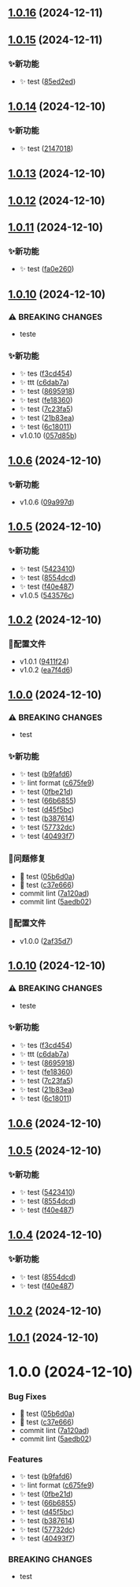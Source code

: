 

## [1.0.16](https://github.com/jiaozenghui/next-blog/compare/v1.0.15...v1.0.16) (2024-12-11)

## [1.0.15](https://github.com/jiaozenghui/next-blog/compare/v1.0.14...v1.0.15) (2024-12-11)


### ✨新功能

* ✨ test ([85ed2ed](https://github.com/jiaozenghui/next-blog/commit/85ed2ed86e27a5574362e4339571caa13430487a))

## [1.0.14](https://github.com/jiaozenghui/next-blog/compare/v1.0.13...v1.0.14) (2024-12-10)


### ✨新功能

* ✨ test ([2147018](https://github.com/jiaozenghui/next-blog/commit/2147018721f5a8b449ec5a50ee0c58fa65d8cf9d))

## [1.0.13](https://github.com/jiaozenghui/next-blog/compare/v1.0.12...v1.0.13) (2024-12-10)

## [1.0.12](https://github.com/jiaozenghui/next-blog/compare/v1.0.11...v1.0.12) (2024-12-10)

## [1.0.11](https://github.com/jiaozenghui/next-blog/compare/1.0.10...v1.0.11) (2024-12-10)


### ✨新功能

* ✨ test ([fa0e260](https://github.com/jiaozenghui/next-blog/commit/fa0e260ce42342e17231e0ae0e91c0a01c373725))

## [1.0.10](https://github.com/jiaozenghui/next-blog/compare/1.0.6...1.0.10) (2024-12-10)


### ⚠ BREAKING CHANGES

* teste

### ✨新功能

* :sparkles: tes ([f3cd454](https://github.com/jiaozenghui/next-blog/commit/f3cd4546f83647c65d1e992ad62a8ca04dbb4483))
* :sparkles: ttt ([c6dab7a](https://github.com/jiaozenghui/next-blog/commit/c6dab7a4aee738d72e75dc371d671dcb8f587494))
* ✨ test ([8695918](https://github.com/jiaozenghui/next-blog/commit/8695918056ac570dc1511037a31dc528d03309c1))
* ✨ test ([fe18360](https://github.com/jiaozenghui/next-blog/commit/fe183604ff3c0569d067116fd0876fe4de1254ef))
* ✨ test ([7c23fa5](https://github.com/jiaozenghui/next-blog/commit/7c23fa575f0ab5e089a578338fb5d7477adeb9d7))
* ✨ test ([21b83ea](https://github.com/jiaozenghui/next-blog/commit/21b83ea1ee1f3368d1c16a3681370d9481c6a35a))
* ✨ test ([6c18011](https://github.com/jiaozenghui/next-blog/commit/6c18011ac3028d0e07806f7a36e27f7d2d1b984e))
* v1.0.10 ([057d85b](https://github.com/jiaozenghui/next-blog/commit/057d85b60c1b4811618ae1114fc040586cd53492))

## [1.0.6](https://github.com/jiaozenghui/next-blog/compare/1.0.5...1.0.6) (2024-12-10)


### ✨新功能

* v1.0.6 ([09a997d](https://github.com/jiaozenghui/next-blog/commit/09a997dff4430a9388ca5ec194122007f6fe8b62))

## [1.0.5](https://github.com/jiaozenghui/next-blog/compare/1.0.2...1.0.5) (2024-12-10)


### ✨新功能

* ✨ test ([5423410](https://github.com/jiaozenghui/next-blog/commit/542341085f670beebfaa3eb1352eb71d882366e1))
* ✨ test ([8554dcd](https://github.com/jiaozenghui/next-blog/commit/8554dcd669054d7c1e36817392e5ab45eab3f08b))
* ✨ test ([f40e487](https://github.com/jiaozenghui/next-blog/commit/f40e487cbe439d24f79d0c3118c69ef2104a511a))
* v1.0.5 ([543576c](https://github.com/jiaozenghui/next-blog/commit/543576c4d80a5955f67400c8a3b505028246a8af))

## [1.0.2](https://github.com/jiaozenghui/next-blog/compare/1.0.0...1.0.2) (2024-12-10)


### 🔧配置文件

* v1.0.1 ([9411f24](https://github.com/jiaozenghui/next-blog/commit/9411f24eee350f07cef8206cd6c03d609f3c0215))
* v1.0.2 ([ea7f4d6](https://github.com/jiaozenghui/next-blog/commit/ea7f4d69751b76ffc606a7ae0f282b3fd230f5b1))

## [1.0.0](https://github.com/jiaozenghui/next-blog/compare/b9fafd6ffc730d6e444215a6c783cbd054c895d0...1.0.0) (2024-12-10)


### ⚠ BREAKING CHANGES

* test

### ✨新功能

* :sparkles: test ([b9fafd6](https://github.com/jiaozenghui/next-blog/commit/b9fafd6ffc730d6e444215a6c783cbd054c895d0))
* ✨ lint format ([c675fe9](https://github.com/jiaozenghui/next-blog/commit/c675fe9ce2b3612be664d3fb6a62178fc552fc8f))
* ✨ test ([0fbe21d](https://github.com/jiaozenghui/next-blog/commit/0fbe21dda8d19cbd8545c33c2a7fa31d7e36e904))
* ✨ test ([66b6855](https://github.com/jiaozenghui/next-blog/commit/66b68557df172fa36357ba7c43ce6939a7dd328d))
* ✨ test ([d45f5bc](https://github.com/jiaozenghui/next-blog/commit/d45f5bc192799594b068d599ffeadaa7efba0cc2))
* ✨ test ([b387614](https://github.com/jiaozenghui/next-blog/commit/b387614b9c9497ddfccf6cc124bd6788de8b12b2))
* ✨ test ([57732dc](https://github.com/jiaozenghui/next-blog/commit/57732dc9dcce880f86d2875e7b5afcabf99f7fba))
* ✨ test ([40493f7](https://github.com/jiaozenghui/next-blog/commit/40493f74ac16eae5695bf30521ac0205e3414a4f))


### 🐛问题修复

* 🐛 test ([05b6d0a](https://github.com/jiaozenghui/next-blog/commit/05b6d0ad6ea72b9a8e1cc4afaf2d4d2c13f85ff9))
* 🐛 test ([c37e666](https://github.com/jiaozenghui/next-blog/commit/c37e666d1f31e85b94eb6547634dfe81d5f1ff56))
* commit lint ([7a120ad](https://github.com/jiaozenghui/next-blog/commit/7a120ad51aa894c55218b6dc467b7728e3c1c82a))
* commit lint ([5aedb02](https://github.com/jiaozenghui/next-blog/commit/5aedb020a0ef7801a6528ba1063c6bc0662a3da2))


### 🔧配置文件

* v1.0.0 ([2af35d7](https://github.com/jiaozenghui/next-blog/commit/2af35d75e7f8658f3c7305419062bdc9bb3fde98))

## [1.0.10](https://github.com/jiaozenghui/next-blog/compare/1.0.6...1.0.10) (2024-12-10)


### ⚠ BREAKING CHANGES

* teste

### ✨新功能

* :sparkles: tes ([f3cd454](https://github.com/jiaozenghui/next-blog/commit/f3cd4546f83647c65d1e992ad62a8ca04dbb4483))
* :sparkles: ttt ([c6dab7a](https://github.com/jiaozenghui/next-blog/commit/c6dab7a4aee738d72e75dc371d671dcb8f587494))
* ✨ test ([8695918](https://github.com/jiaozenghui/next-blog/commit/8695918056ac570dc1511037a31dc528d03309c1))
* ✨ test ([fe18360](https://github.com/jiaozenghui/next-blog/commit/fe183604ff3c0569d067116fd0876fe4de1254ef))
* ✨ test ([7c23fa5](https://github.com/jiaozenghui/next-blog/commit/7c23fa575f0ab5e089a578338fb5d7477adeb9d7))
* ✨ test ([21b83ea](https://github.com/jiaozenghui/next-blog/commit/21b83ea1ee1f3368d1c16a3681370d9481c6a35a))
* ✨ test ([6c18011](https://github.com/jiaozenghui/next-blog/commit/6c18011ac3028d0e07806f7a36e27f7d2d1b984e))

## [1.0.6](https://github.com/jiaozenghui/next-blog/compare/1.0.5...1.0.6) (2024-12-10)

## [1.0.5](https://github.com/jiaozenghui/next-blog/compare/1.0.2...1.0.5) (2024-12-10)


### ✨新功能

* ✨ test ([5423410](https://github.com/jiaozenghui/next-blog/commit/542341085f670beebfaa3eb1352eb71d882366e1))
* ✨ test ([8554dcd](https://github.com/jiaozenghui/next-blog/commit/8554dcd669054d7c1e36817392e5ab45eab3f08b))
* ✨ test ([f40e487](https://github.com/jiaozenghui/next-blog/commit/f40e487cbe439d24f79d0c3118c69ef2104a511a))

## [1.0.4](https://github.com/jiaozenghui/next-blog/compare/1.0.2...1.0.4) (2024-12-10)


### ✨新功能

* ✨ test ([8554dcd](https://github.com/jiaozenghui/next-blog/commit/8554dcd669054d7c1e36817392e5ab45eab3f08b))
* ✨ test ([f40e487](https://github.com/jiaozenghui/next-blog/commit/f40e487cbe439d24f79d0c3118c69ef2104a511a))

## [1.0.2](https://github.com/jiaozenghui/next-blog/compare/1.0.0...1.0.2) (2024-12-10)

## [1.0.1](https://github.com/jiaozenghui/next-blog/compare/1.0.0...1.0.1) (2024-12-10)

# 1.0.0 (2024-12-10)


### Bug Fixes

* 🐛 test ([05b6d0a](https://github.com/jiaozenghui/next-blog/commit/05b6d0ad6ea72b9a8e1cc4afaf2d4d2c13f85ff9))
* 🐛 test ([c37e666](https://github.com/jiaozenghui/next-blog/commit/c37e666d1f31e85b94eb6547634dfe81d5f1ff56))
* commit lint ([7a120ad](https://github.com/jiaozenghui/next-blog/commit/7a120ad51aa894c55218b6dc467b7728e3c1c82a))
* commit lint ([5aedb02](https://github.com/jiaozenghui/next-blog/commit/5aedb020a0ef7801a6528ba1063c6bc0662a3da2))


### Features

* :sparkles: test ([b9fafd6](https://github.com/jiaozenghui/next-blog/commit/b9fafd6ffc730d6e444215a6c783cbd054c895d0))
* ✨ lint format ([c675fe9](https://github.com/jiaozenghui/next-blog/commit/c675fe9ce2b3612be664d3fb6a62178fc552fc8f))
* ✨ test ([0fbe21d](https://github.com/jiaozenghui/next-blog/commit/0fbe21dda8d19cbd8545c33c2a7fa31d7e36e904))
* ✨ test ([66b6855](https://github.com/jiaozenghui/next-blog/commit/66b68557df172fa36357ba7c43ce6939a7dd328d))
* ✨ test ([d45f5bc](https://github.com/jiaozenghui/next-blog/commit/d45f5bc192799594b068d599ffeadaa7efba0cc2))
* ✨ test ([b387614](https://github.com/jiaozenghui/next-blog/commit/b387614b9c9497ddfccf6cc124bd6788de8b12b2))
* ✨ test ([57732dc](https://github.com/jiaozenghui/next-blog/commit/57732dc9dcce880f86d2875e7b5afcabf99f7fba))
* ✨ test ([40493f7](https://github.com/jiaozenghui/next-blog/commit/40493f74ac16eae5695bf30521ac0205e3414a4f))


### BREAKING CHANGES

* test
